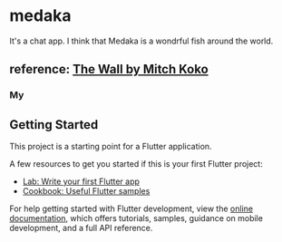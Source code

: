 # medaka
It's a chat app.
I think that Medaka is a wondrful fish around the world.
## reference: [The Wall by Mitch Koko](https://www.youtube.com/watch?v=yJ7qQxzkh9E&t=362s)
### My

## Getting Started

This project is a starting point for a Flutter application.

A few resources to get you started if this is your first Flutter project:

- [Lab: Write your first Flutter app](https://docs.flutter.dev/get-started/codelab)
- [Cookbook: Useful Flutter samples](https://docs.flutter.dev/cookbook)

For help getting started with Flutter development, view the
[online documentation](https://docs.flutter.dev/), which offers tutorials,
samples, guidance on mobile development, and a full API reference.
